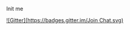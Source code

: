 Init me

[![Gitter](https://badges.gitter.im/Join Chat.svg)](https://gitter.im/jhn/PLT?utm_source=badge&utm_medium=badge&utm_campaign=pr-badge&utm_content=badge)